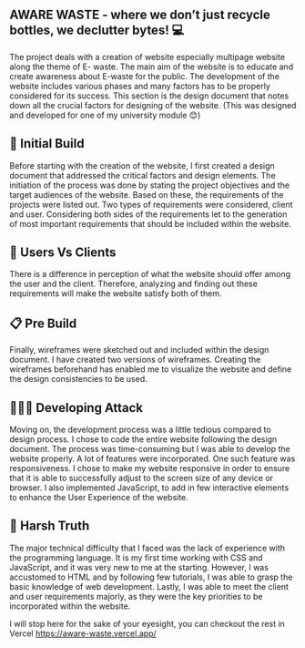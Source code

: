 ## AWARE WASTE - where we don’t just recycle bottles, we declutter bytes! 💻
The project deals with a creation of website especially multipage website along the theme of E- waste. 
The main aim of the website is to educate and create awareness about E-waste for the public. 
The development of the website includes various phases and many factors has to be properly considered for its success. 
This section is the design document that notes down all the crucial factors for designing of the website. 
(This was designed and developed for one of my university module 😊)

## 🔗 Initial Build 
Before starting with the creation of the website, I first created a design document that addressed the critical factors and design elements.
The initiation of the process was done by stating the project objectives and the target audiences of the website. 
Based on these, the requirements of the projects were listed out. Two types of requirements were considered, client and user. 
Considering both sides of the requirements let to the generation of most important requirements that should be included within the website.

## 🤼 Users Vs Clients 
There is a difference in perception of what the website should offer among the user and the client. 
Therefore, analyzing and finding out these requirements will make the website satisfy both of them. 

## 📋 Pre Build 
Finally, wireframes were sketched out and included within the design document. I have created two versions of wireframes.
Creating the wireframes beforehand has enabled me to visualize the website and define the design consistencies to be used.

## 👩🏻‍💻 Developing Attack 
Moving on, the development process was a little tedious compared to design process.
I chose to code the entire website following the design document.
The process was time-consuming but I was able to develop the website properly.
A lot of features were incorporated. One such feature was responsiveness.
I chose to make my website responsive in order to ensure that it is able to successfully adjust to the screen size of any device or browser.
I also implemented JavaScript, to add in few interactive elements to enhance the User Experience of the website. 

## 🥺 Harsh Truth 
The major technical difficulty that I faced was the lack of experience with the programming language.
It is my first time working with CSS and JavaScript, and it was very new to me at the starting. 
However, I was accustomed to HTML and by following few tutorials, I was able to grasp the basic knowledge of web development. 
Lastly, I was able to meet the client and user requirements majorly, as they were the key priorities to be incorporated within the website. 


I will stop here for the sake of your eyesight, you can checkout the rest in Vercel https://aware-waste.vercel.app/ 



